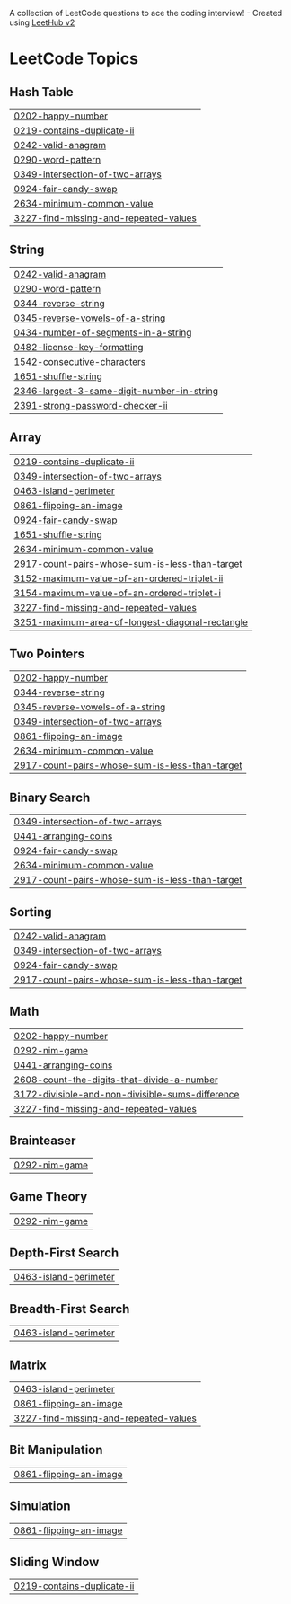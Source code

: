 A collection of LeetCode questions to ace the coding interview! - Created using [LeetHub v2](https://github.com/arunbhardwaj/LeetHub-2.0)
<!---LeetCode Topics Start-->
# LeetCode Topics
## Hash Table
|  |
| ------- |
| [0202-happy-number](https://github.com/jumanahj/Leetcode/tree/master/0202-happy-number) |
| [0219-contains-duplicate-ii](https://github.com/jumanahj/Leetcode/tree/master/0219-contains-duplicate-ii) |
| [0242-valid-anagram](https://github.com/jumanahj/Leetcode/tree/master/0242-valid-anagram) |
| [0290-word-pattern](https://github.com/jumanahj/Leetcode/tree/master/0290-word-pattern) |
| [0349-intersection-of-two-arrays](https://github.com/jumanahj/Leetcode/tree/master/0349-intersection-of-two-arrays) |
| [0924-fair-candy-swap](https://github.com/jumanahj/Leetcode/tree/master/0924-fair-candy-swap) |
| [2634-minimum-common-value](https://github.com/jumanahj/Leetcode/tree/master/2634-minimum-common-value) |
| [3227-find-missing-and-repeated-values](https://github.com/jumanahj/Leetcode/tree/master/3227-find-missing-and-repeated-values) |
## String
|  |
| ------- |
| [0242-valid-anagram](https://github.com/jumanahj/Leetcode/tree/master/0242-valid-anagram) |
| [0290-word-pattern](https://github.com/jumanahj/Leetcode/tree/master/0290-word-pattern) |
| [0344-reverse-string](https://github.com/jumanahj/Leetcode/tree/master/0344-reverse-string) |
| [0345-reverse-vowels-of-a-string](https://github.com/jumanahj/Leetcode/tree/master/0345-reverse-vowels-of-a-string) |
| [0434-number-of-segments-in-a-string](https://github.com/jumanahj/Leetcode/tree/master/0434-number-of-segments-in-a-string) |
| [0482-license-key-formatting](https://github.com/jumanahj/Leetcode/tree/master/0482-license-key-formatting) |
| [1542-consecutive-characters](https://github.com/jumanahj/Leetcode/tree/master/1542-consecutive-characters) |
| [1651-shuffle-string](https://github.com/jumanahj/Leetcode/tree/master/1651-shuffle-string) |
| [2346-largest-3-same-digit-number-in-string](https://github.com/jumanahj/Leetcode/tree/master/2346-largest-3-same-digit-number-in-string) |
| [2391-strong-password-checker-ii](https://github.com/jumanahj/Leetcode/tree/master/2391-strong-password-checker-ii) |
## Array
|  |
| ------- |
| [0219-contains-duplicate-ii](https://github.com/jumanahj/Leetcode/tree/master/0219-contains-duplicate-ii) |
| [0349-intersection-of-two-arrays](https://github.com/jumanahj/Leetcode/tree/master/0349-intersection-of-two-arrays) |
| [0463-island-perimeter](https://github.com/jumanahj/Leetcode/tree/master/0463-island-perimeter) |
| [0861-flipping-an-image](https://github.com/jumanahj/Leetcode/tree/master/0861-flipping-an-image) |
| [0924-fair-candy-swap](https://github.com/jumanahj/Leetcode/tree/master/0924-fair-candy-swap) |
| [1651-shuffle-string](https://github.com/jumanahj/Leetcode/tree/master/1651-shuffle-string) |
| [2634-minimum-common-value](https://github.com/jumanahj/Leetcode/tree/master/2634-minimum-common-value) |
| [2917-count-pairs-whose-sum-is-less-than-target](https://github.com/jumanahj/Leetcode/tree/master/2917-count-pairs-whose-sum-is-less-than-target) |
| [3152-maximum-value-of-an-ordered-triplet-ii](https://github.com/jumanahj/Leetcode/tree/master/3152-maximum-value-of-an-ordered-triplet-ii) |
| [3154-maximum-value-of-an-ordered-triplet-i](https://github.com/jumanahj/Leetcode/tree/master/3154-maximum-value-of-an-ordered-triplet-i) |
| [3227-find-missing-and-repeated-values](https://github.com/jumanahj/Leetcode/tree/master/3227-find-missing-and-repeated-values) |
| [3251-maximum-area-of-longest-diagonal-rectangle](https://github.com/jumanahj/Leetcode/tree/master/3251-maximum-area-of-longest-diagonal-rectangle) |
## Two Pointers
|  |
| ------- |
| [0202-happy-number](https://github.com/jumanahj/Leetcode/tree/master/0202-happy-number) |
| [0344-reverse-string](https://github.com/jumanahj/Leetcode/tree/master/0344-reverse-string) |
| [0345-reverse-vowels-of-a-string](https://github.com/jumanahj/Leetcode/tree/master/0345-reverse-vowels-of-a-string) |
| [0349-intersection-of-two-arrays](https://github.com/jumanahj/Leetcode/tree/master/0349-intersection-of-two-arrays) |
| [0861-flipping-an-image](https://github.com/jumanahj/Leetcode/tree/master/0861-flipping-an-image) |
| [2634-minimum-common-value](https://github.com/jumanahj/Leetcode/tree/master/2634-minimum-common-value) |
| [2917-count-pairs-whose-sum-is-less-than-target](https://github.com/jumanahj/Leetcode/tree/master/2917-count-pairs-whose-sum-is-less-than-target) |
## Binary Search
|  |
| ------- |
| [0349-intersection-of-two-arrays](https://github.com/jumanahj/Leetcode/tree/master/0349-intersection-of-two-arrays) |
| [0441-arranging-coins](https://github.com/jumanahj/Leetcode/tree/master/0441-arranging-coins) |
| [0924-fair-candy-swap](https://github.com/jumanahj/Leetcode/tree/master/0924-fair-candy-swap) |
| [2634-minimum-common-value](https://github.com/jumanahj/Leetcode/tree/master/2634-minimum-common-value) |
| [2917-count-pairs-whose-sum-is-less-than-target](https://github.com/jumanahj/Leetcode/tree/master/2917-count-pairs-whose-sum-is-less-than-target) |
## Sorting
|  |
| ------- |
| [0242-valid-anagram](https://github.com/jumanahj/Leetcode/tree/master/0242-valid-anagram) |
| [0349-intersection-of-two-arrays](https://github.com/jumanahj/Leetcode/tree/master/0349-intersection-of-two-arrays) |
| [0924-fair-candy-swap](https://github.com/jumanahj/Leetcode/tree/master/0924-fair-candy-swap) |
| [2917-count-pairs-whose-sum-is-less-than-target](https://github.com/jumanahj/Leetcode/tree/master/2917-count-pairs-whose-sum-is-less-than-target) |
## Math
|  |
| ------- |
| [0202-happy-number](https://github.com/jumanahj/Leetcode/tree/master/0202-happy-number) |
| [0292-nim-game](https://github.com/jumanahj/Leetcode/tree/master/0292-nim-game) |
| [0441-arranging-coins](https://github.com/jumanahj/Leetcode/tree/master/0441-arranging-coins) |
| [2608-count-the-digits-that-divide-a-number](https://github.com/jumanahj/Leetcode/tree/master/2608-count-the-digits-that-divide-a-number) |
| [3172-divisible-and-non-divisible-sums-difference](https://github.com/jumanahj/Leetcode/tree/master/3172-divisible-and-non-divisible-sums-difference) |
| [3227-find-missing-and-repeated-values](https://github.com/jumanahj/Leetcode/tree/master/3227-find-missing-and-repeated-values) |
## Brainteaser
|  |
| ------- |
| [0292-nim-game](https://github.com/jumanahj/Leetcode/tree/master/0292-nim-game) |
## Game Theory
|  |
| ------- |
| [0292-nim-game](https://github.com/jumanahj/Leetcode/tree/master/0292-nim-game) |
## Depth-First Search
|  |
| ------- |
| [0463-island-perimeter](https://github.com/jumanahj/Leetcode/tree/master/0463-island-perimeter) |
## Breadth-First Search
|  |
| ------- |
| [0463-island-perimeter](https://github.com/jumanahj/Leetcode/tree/master/0463-island-perimeter) |
## Matrix
|  |
| ------- |
| [0463-island-perimeter](https://github.com/jumanahj/Leetcode/tree/master/0463-island-perimeter) |
| [0861-flipping-an-image](https://github.com/jumanahj/Leetcode/tree/master/0861-flipping-an-image) |
| [3227-find-missing-and-repeated-values](https://github.com/jumanahj/Leetcode/tree/master/3227-find-missing-and-repeated-values) |
## Bit Manipulation
|  |
| ------- |
| [0861-flipping-an-image](https://github.com/jumanahj/Leetcode/tree/master/0861-flipping-an-image) |
## Simulation
|  |
| ------- |
| [0861-flipping-an-image](https://github.com/jumanahj/Leetcode/tree/master/0861-flipping-an-image) |
## Sliding Window
|  |
| ------- |
| [0219-contains-duplicate-ii](https://github.com/jumanahj/Leetcode/tree/master/0219-contains-duplicate-ii) |
<!---LeetCode Topics End-->